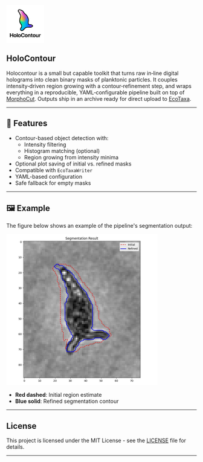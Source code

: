 <div style="display: flex; align-items: center; gap: 20px;">
  <img src="assets/logo.png" alt="HoloContour Logo" width="100"/>
</div>




## HoloContour

Holocontour is a small but capable toolkit that turns raw in‑line digital holograms into clean binary masks of planktonic particles. It couples intensity‑driven region growing with a contour‑refinement step, and wraps everything in a reproducible, YAML‑configurable pipeline built on top of [MorphoCut](https://github.com/morphocut/morphocut). Outputs ship in an archive ready for direct upload to [EcoTaxa](https://ecotaxa.obs-vlfr.fr/).

---

## 🚀 Features

- Contour-based object detection with:
  - Intensity filtering
  - Histogram matching (optional)
  - Region growing from intensity minima
- Optional plot saving of initial vs. refined masks
- Compatible with `EcoTaxaWriter`
- YAML-based configuration
- Safe fallback for empty masks

---

## 🖼 Example

The figure below shows an example of the pipeline's segmentation output:
  
<p align="left">
  <img src="assets/sample.jpg" alt="Segmentation Result" width="400"/>
</p>


- **Red dashed**: Initial region estimate
- **Blue solid**: Refined segmentation contour

---
## License

This project is licensed under the MIT License - see the [LICENSE](LICENSE) file for details.

---


